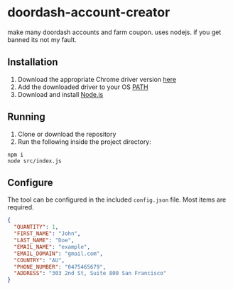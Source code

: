 # doordash-account-creator

make many doordash accounts and farm coupon. uses nodejs. if you get banned its not my fault.

## Installation

1. Download the appropriate Chrome driver version [here](http://chromedriver.storage.googleapis.com/index.html)
2. Add the downloaded driver to your OS [PATH](http://en.wikipedia.org/wiki/PATH_%28variable%29)
3. Download and install [Node.js](https://nodejs.org/en/download/)

## Running

1. Clone or download the repository
2. Run the following inside the project directory:

```
npm i
node src/index.js
```

## Configure

The tool can be configured in the included `config.json` file. Most items are required.

```json
{
  "QUANTITY": 1,
  "FIRST_NAME": "John",
  "LAST_NAME": "Doe",
  "EMAIL_NAME": "example",
  "EMAIL_DOMAIN": "gmail.com",
  "COUNTRY": "AU",
  "PHONE_NUMBER": "0475465679",
  "ADDRESS": "303 2nd St, Suite 800 San Francisco"
}
```
